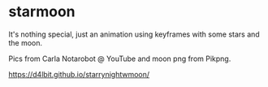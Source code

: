 # starmoon
It's nothing special, just an animation using keyframes with some stars and the moon. 

Pics from Carla Notarobot @ YouTube and moon png from Pikpng.

https://d4lbit.github.io/starrynightwmoon/
